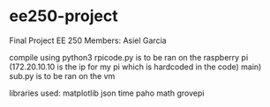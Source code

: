 # ee250-project
Final Project EE 250
Members: Asiel Garcia

compile using python3
rpicode.py is to be ran on the raspberry pi (172.20.10.10 is the ip for my pi which is hardcoded in the code)
main)
sub.py is to be ran on the vm

libraries used:
matplotlib
json
time
paho
math
grovepi
